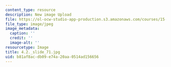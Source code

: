 ```yaml
---
content_type: resource
description: New image Upload
file: https://ol-ocw-studio-app-production.s3.amazonaws.com/courses/15-s21-nuts-and-bolts-of-business-plans-january-iap-2014/b81af8acdb09e74a20aa0514ad156656_4.2._slide_71.jpg
file_type: image/jpeg
image_metadata:
  caption: ''
  credit: ''
  image-alt: ''
resourcetype: Image
title: 4.2._slide_71.jpg
uid: b81af8ac-db09-e74a-20aa-0514ad156656
---
```


